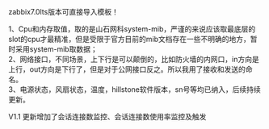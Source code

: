 zabbix7.0lts版本可直接导入模板！


1、Cpu和内存取值，取的是山石网科system-mib，严谨的来说应该取最底层的slot的cpu才最精准，但是受限于官方目前的mib文档存在一些不明确的地方，暂时采用system-mib取数据；\
2、网络接口，不同场景，上下行是可以颠倒的，比如防火墙的内网口，in方向是上行，out方向是下行了，但是对于公网接口反之。所以我用了接收和发送的命名。\
3、电源状态，风扇状态，温度，hillstone软件版本，sn号等均已纳入，后续持续更新。

V1.1
更新增加了会话连接数监控、会话连接数使用率监控及触发
